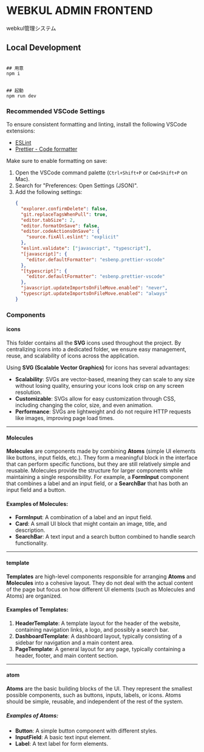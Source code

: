# WEBKUL ADMIN FRONTEND

webkul管理システム

## Local Development

```shell script

## 用意
npm i


## 起動
npm run dev
```

### Recommended VSCode Settings

To ensure consistent formatting and linting, install the following VSCode extensions:

- [ESLint](https://marketplace.visualstudio.com/items?itemName=dbaeumer.vscode-eslint)
- [Prettier - Code formatter](https://marketplace.visualstudio.com/items?itemName=esbenp.prettier-vscode)

Make sure to enable formatting on save:

1. Open the VSCode command palette (`Ctrl+Shift+P` or `Cmd+Shift+P` on Mac).
2. Search for "Preferences: Open Settings (JSON)".
3. Add the following settings:
   ```json
   {
     "explorer.confirmDelete": false,
     "git.replaceTagsWhenPull": true,
     "editor.tabSize": 2,
     "editor.formatOnSave": false,
     "editor.codeActionsOnSave": {
       "source.fixAll.eslint": "explicit"
     },
     "eslint.validate": ["javascript", "typescript"],
     "[javascript]": {
       "editor.defaultFormatter": "esbenp.prettier-vscode"
     },
     "[typescript]": {
       "editor.defaultFormatter": "esbenp.prettier-vscode"
     },
     "javascript.updateImportsOnFileMove.enabled": "never",
     "typescript.updateImportsOnFileMove.enabled": "always"
   }
   ```

### Components

#### icons

This folder contains all the **SVG** icons used throughout the project. By centralizing icons into a dedicated folder, we ensure easy management, reuse, and scalability of icons across the application.

Using **SVG (Scalable Vector Graphics)** for icons has several advantages:

- **Scalability**: SVGs are vector-based, meaning they can scale to any size without losing quality, ensuring your icons look crisp on any screen resolution.
- **Customizable**: SVGs allow for easy customization through CSS, including changing the color, size, and even animation.
- **Performance**: SVGs are lightweight and do not require HTTP requests like images, improving page load times.

---

#### Molecules

**Molecules** are components made by combining **Atoms** (simple UI elements like buttons, input fields, etc.). They form a meaningful block in the interface that can perform specific functions, but they are still relatively simple and reusable.
Molecules provide the structure for larger components while maintaining a single responsibility. For example, a **FormInput** component that combines a label and an input field, or a **SearchBar** that has both an input field and a button.

#### Examples of Molecules:

- **FormInput**: A combination of a label and an input field.
- **Card**: A small UI block that might contain an image, title, and description.
- **SearchBar**: A text input and a search button combined to handle search functionality.

---

#### template

**Templates** are high-level components responsible for arranging **Atoms** and **Molecules** into a cohesive layout. They do not deal with the actual content of the page but focus on how different UI elements (such as Molecules and Atoms) are organized.

#### Examples of Templates:

1. **HeaderTemplate**: A template layout for the header of the website, containing navigation links, a logo, and possibly a search bar.
2. **DashboardTemplate**: A dashboard layout, typically consisting of a sidebar for navigation and a main content area.
3. **PageTemplate**: A general layout for any page, typically containing a header, footer, and main content section.

---

#### atom

**Atoms** are the basic building blocks of the UI. They represent the smallest possible components, such as buttons, inputs, labels, or icons. Atoms should be simple, reusable, and independent of the rest of the system.

##### Examples of Atoms:

- **Button**: A simple button component with different styles.
- **InputField**: A basic text input element.
- **Label**: A text label for form elements.
